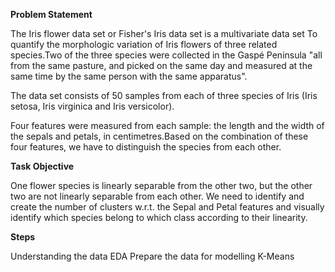 **Problem Statement**

The Iris flower data set or Fisher's Iris data set is a multivariate data set To quantify the morphologic variation of Iris flowers of three related species.Two of the three species were collected in the Gaspé Peninsula "all from the same pasture, and picked on the same day and measured at the same time by the same person with the same apparatus".

The data set consists of 50 samples from each of three species of Iris (Iris setosa, Iris virginica and Iris versicolor).

Four features were measured from each sample: the length and the width of the sepals and petals, in centimetres.Based on the combination of these four features, we have to distinguish the species from each other.

**Task Objective**

One flower species is linearly separable from the other two, but the other two are not linearly separable from each other. We need to identify and create the number of clusters w.r.t. the Sepal and Petal features and visually identify which species belong to which class according to their linearity.

**Steps**

Understanding the data
EDA
Prepare the data for modelling
K-Means
